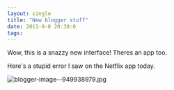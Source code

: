 ```yaml
---
layout: single
title: "New blogger stuff"
date: 2011-9-8 20:30:0
tags: 
---
```


Wow, this is a snazzy new interface! Theres an app too.

Here's a stupid error I saw on the Netflix app today.



![blogger-image--949938979.jpg][1]

   [1]: https://lh4.googleusercontent.com/-7HQEs3uki_g/TmlysWRJAyI/AAAAAAAAAEU/GSTw_OzwOb8/s400/blogger-image--949938979.jpg
